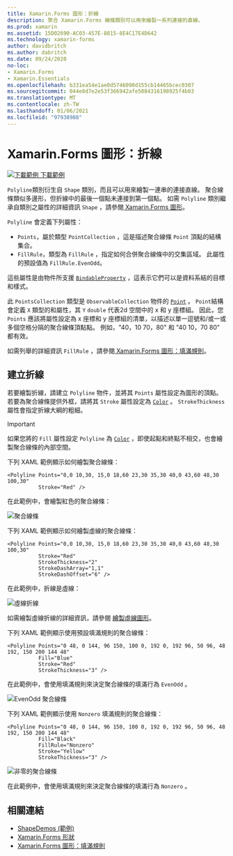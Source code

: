 ```yaml
---
title: Xamarin.Forms 圖形：折線
description: 聚合 Xamarin.Forms 線條類別可以用來繪製一系列連接的直線。
ms.prod: xamarin
ms.assetid: 15D02690-AC03-457E-8815-8E4C17E4D642
ms.technology: xamarin-forms
author: davidbritch
ms.author: dabritch
ms.date: 09/24/2020
no-loc:
- Xamarin.Forms
- Xamarin.Essentials
ms.openlocfilehash: b331ea54e1ae0d5746090d155cb14465bcec0307
ms.sourcegitcommit: 044e8d7e2e53f366942afe5084316198925f4b03
ms.translationtype: MT
ms.contentlocale: zh-TW
ms.lasthandoff: 01/06/2021
ms.locfileid: "97938988"
---
```

# <a name="no-locxamarinforms-shapes-polyline"></a>Xamarin.Forms 圖形：折線

[![下載範例](~/media/shared/download.png) 下載範例](/samples/xamarin/xamarin-forms-samples/userinterface-shapesdemos/)

`Polyline`類別衍生自 `Shape` 類別，而且可以用來繪製一連串的連接直線。 聚合線條類似多邊形，但折線中的最後一個點未連接到第一個點。 如需 `Polyline` 類別繼承自類別之屬性的詳細資訊 `Shape` ，請參閱[ Xamarin.Forms 圖形](index.md)。

`Polyline` 會定義下列屬性：

- `Points`，屬於類型 `PointCollection` ，這是描述聚合線條 `Point` 頂點的結構集合。
- `FillRule`，類型為 `FillRule` ，指定如何合併聚合線條中的交集區域。 此屬性的預設值為 `FillRule.EvenOdd`。

這些屬性是由物件所支援 [`BindableProperty`](xref:Xamarin.Forms.BindableProperty) ，這表示它們可以是資料系結的目標和樣式。

此 `PointsCollection` 類型是 `ObservableCollection` 物件的 [`Point`](xref:Xamarin.Forms.Point) 。 `Point`結構會定義 `X` 類型的和屬性，其 `Y` `double` 代表2d 空間中的 x 和 y 座標組。 因此，您 `Points` 應該將屬性設定為 x 座標和 y 座標組的清單，以描述以單一逗號和/或一或多個空格分隔的聚合線條頂點點。 例如，"40，10 70，80" 和 "40 10，70 80" 都有效。

如需列舉的詳細資訊 `FillRule` ，請參閱[ Xamarin.Forms 圖形：填滿規則](fillrules.md)。

## <a name="create-a-polyline"></a>建立折線

若要繪製折線，請建立 `Polyline` 物件，並將其 `Points` 屬性設定為圖形的頂點。 若要為聚合線條提供外框，請將其 `Stroke` 屬性設定為 [`Color`](xref:Xamarin.Forms.Color) 。 `StrokeThickness`屬性會指定折線大綱的粗細。

> [!IMPORTANT]
> 如果您將的 `Fill` 屬性設定 `Polyline` 為 [`Color`](xref:Xamarin.Forms.Color) ，即使起點和終點不相交，也會繪製聚合線條的內部空間。

下列 XAML 範例顯示如何繪製聚合線條：

```xaml
<Polyline Points="0,0 10,30, 15,0 18,60 23,30 35,30 40,0 43,60 48,30 100,30"
          Stroke="Red" />
```

在此範例中，會繪製紅色的聚合線條：

![聚合線條](polyline-images/stroke.png "聚合線條")

下列 XAML 範例顯示如何繪製虛線的聚合線條：

```xaml
<Polyline Points="0,0 10,30, 15,0 18,60 23,30 35,30 40,0 43,60 48,30 100,30"
          Stroke="Red"
          StrokeThickness="2"
          StrokeDashArray="1,1"
          StrokeDashOffset="6" />
```

在此範例中，折線是虛線：

![虛線折線](polyline-images/dashed.png "虛線折線")

如需繪製虛線折線的詳細資訊，請參閱 [繪製虛線圖形](index.md#draw-dashed-shapes)。

下列 XAML 範例顯示使用預設填滿規則的聚合線條：

```xaml
<Polyline Points="0 48, 0 144, 96 150, 100 0, 192 0, 192 96, 50 96, 48 192, 150 200 144 48"
          Fill="Blue"
          Stroke="Red"
          StrokeThickness="3" />
```

在此範例中，會使用填滿規則來決定聚合線條的填滿行為 `EvenOdd` 。

![EvenOdd 聚合線條](polyline-images/evenodd.png "EvenOdd polyine")

下列 XAML 範例顯示使用 `Nonzero` 填滿規則的聚合線條：

```xaml
<Polyline Points="0 48, 0 144, 96 150, 100 0, 192 0, 192 96, 50 96, 48 192, 150 200 144 48"
          Fill="Black"
          FillRule="Nonzero"
          Stroke="Yellow"
          StrokeThickness="3" />
```

![非零的聚合線條](polyline-images/nonzero.png "非零的聚合線條")

在此範例中，會使用填滿規則來決定聚合線條的填滿行為 `Nonzero` 。

## <a name="related-links"></a>相關連結

- [ShapeDemos (範例) ](/samples/xamarin/xamarin-forms-samples/userinterface-shapesdemos/)
- [Xamarin.Forms 形狀](index.md)
- [Xamarin.Forms 圖形：填滿規則](fillrules.md)
